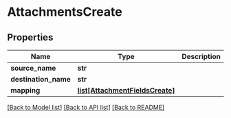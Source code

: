 # AttachmentsCreate

## Properties
Name | Type | Description | Notes
------------ | ------------- | ------------- | -------------
**source_name** | **str** |  | 
**destination_name** | **str** |  | 
**mapping** | [**list[AttachmentFieldsCreate]**](AttachmentFieldsCreate.md) |  | [optional] 

[[Back to Model list]](../README.md#documentation-for-models) [[Back to API list]](../README.md#documentation-for-api-endpoints) [[Back to README]](../README.md)


